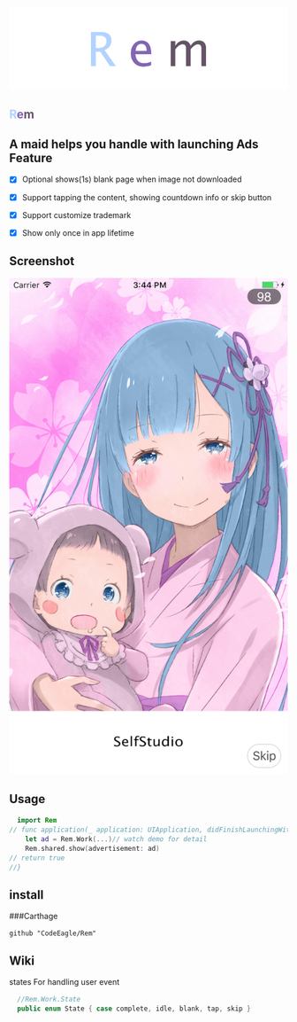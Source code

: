 ![Rem](./Rem.png)

<font color='#B2D3FE'>R</font><font color='#8465B3'>e</font><font color='#655367'>m</font>
---
A maid helps you handle with launching Ads
Feature
---
- [x] Optional shows(1s) blank page when image not downloaded

- [x] Support tapping the content, showing countdown info or skip button

- [x] Support customize trademark

- [x] Show only once in app lifetime

Screenshot
---
![RemWork](./RemWork.jpg)

Usage
---
```swift
  import Rem
// func application(_ application: UIApplication, didFinishLaunchingWithOptions launchOptions: [UIApplicationLaunchOptionsKey: Any]?) -> Bool {
    let ad = Rem.Work(...)// watch demo for detail
    Rem.shared.show(advertisement: ad)
// return true
//}
```
install
---
###Carthage
```
github "CodeEagle/Rem"
```
Wiki
---
states For handling user event
```swift
  //Rem.Work.State
  public enum State { case complete, idle, blank, tap, skip }
```
